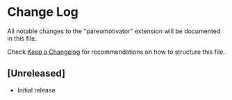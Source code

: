 # Change Log

All notable changes to the "pareomotivator" extension will be documented in this file.

Check [Keep a Changelog](http://keepachangelog.com/) for recommendations on how to structure this file.

## [Unreleased]

- Initial release